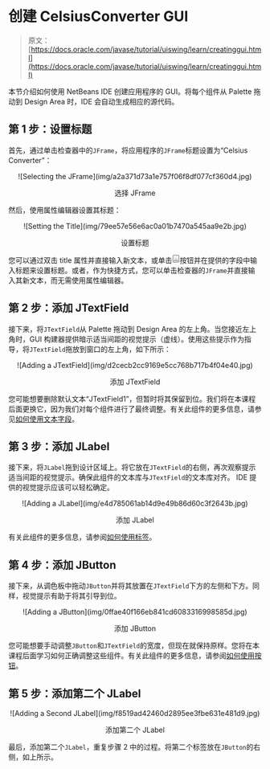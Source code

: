 # 创建 CelsiusConverter GUI

> 原文： [https://docs.oracle.com/javase/tutorial/uiswing/learn/creatinggui.html](https://docs.oracle.com/javase/tutorial/uiswing/learn/creatinggui.html)

本节介绍如何使用 NetBeans IDE 创建应用程序的 GUI。将每个组件从 Palette 拖动到 Design Area 时，IDE 会自动生成相应的源代码。

## 第 1 步：设置标题

首先，通过单击检查器中的`JFrame`，将应用程序的`JFrame`标题设置为“Celsius Converter”：

<center>![Selecting the JFrame](img/a2a371d73a1e757f06f8df077cf360d4.jpg)

选择 JFrame

</center>

然后，使用属性编辑器设置其标题：

<center>![Setting the Title](img/79ee57e56e6ac0a01b7470a545aa9e2b.jpg)

设置标题

</center>

您可以通过双击 title 属性并直接输入新文本，或单击![Ellipsis button](img/89b220482119ef811d1859f375e13269.jpg)按钮并在提供的字段中输入标题来设置标题。或者，作为快捷方式，您可以单击检查器的`JFrame`并直接输入其新文本，而无需使用属性编辑器。 

## 第 2 步：添加 JTextField

接下来，将`JTextField`从 Palette 拖动到 Design Area 的左上角。当您接近左上角时，GUI 构建器提供暗示适当间距的视觉提示（虚线）。使用这些提示作为指导，将`JTextField`拖放到窗口的左上角，如下所示：

<center>![Adding a JTextField](img/d2cecb2cc9169e5cc768b717b4f04e40.jpg)

添加 JTextField

</center>

您可能想要删除默认文本“JTextField1”，但暂时将其保留到位。我们将在本课程后面更换它，因为我们对每个组件进行了最终调整。有关此组件的更多信息，请参见[如何使用文本字段](../components/textfield.html)。

## 第 3 步：添加 JLabel

接下来，将`JLabel`拖到设计区域上。将它放在`JTextField`的右侧，再次观察提示适当间距的视觉提示。确保此组件的文本库与`JTextField`的文本库对齐。 IDE 提供的视觉提示应该可以轻松确定。

<center>![Adding a JLabel](img/e4d785061ab14d9e49b86d60c3f2643b.jpg)

添加 JLabel

</center>

有关此组件的更多信息，请参阅[如何使用标签](../components/label.html)。

## 第 4 步：添加 JButton

接下来，从调色板中拖动`JButton`并将其放置在`JTextField`下方的左侧和下方。同样，视觉提示有助于将其引导到位。

<center>![Adding a JButton](img/0ffae40f166eb841cd6083316998585d.jpg)

添加 JButton

</center>

您可能想要手动调整`JButton`和`JTextField`的宽度，但现在就保持原样。您将在本课程后面学习如何正确调整这些组件。有关此组件的更多信息，请参阅[如何使用按钮](../components/button.html)。

## 第 5 步：添加第二个 JLabel

<center>![Adding a Second JLabel](img/f8519ad42460d2895ee3fbe631e481d9.jpg)

添加第二个 JLabel

</center>

最后，添加第二个`JLabel`，重复步骤 2 中的过程。将第二个标签放在`JButton`的右侧，如上所示。